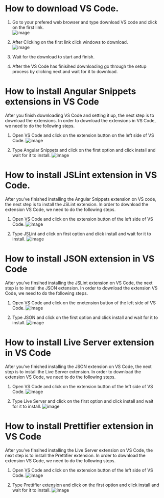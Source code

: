 # How to download VS Code.

1. Go to your prefered web browser and type download VS code and click on the first link. <br>
![image](https://user-images.githubusercontent.com/123230201/227720415-691dea50-8d1f-4559-8eae-97150b4c3247.png)

 2. After Clicking on the first link click windows to download. <br>
![image](https://user-images.githubusercontent.com/123230201/227720566-27441bf6-6575-4677-be4c-131458e23fd3.png)

3. Wait for the download to start and finish.

4. After the VS Code has finisihed downloading go through the setup process by clicking next and wait for it to download. 

# How to install Angular Snippets extensions in VS Code 

After you finish downloading VS Code and setting it up, the next step is to download the extensions. In order to download the extensions in VS Code, we need to do the following steps. 

1. Open VS Code and click on the extension button on the left side of VS Code. 
![image](https://user-images.githubusercontent.com/123230201/227721833-f5057b9e-7113-435c-add3-8ffdc125c82d.png)

 2. Type Angular Snippets and click on the first option and click install and wait for it to install.
![image](https://user-images.githubusercontent.com/123230201/227721915-a0e28d2c-f0ca-44a8-98cb-f3a7df7318ab.png) 
#
# How to install JSLint extension in VS Code.

After you've finished installing the Angular Snippets extension on VS code, the next step is to install the JSLint extension. In order to download the extension VS Code, we need to do the following steps.

 1. Open VS Code and click on the extension button of the left side of VS Code. 
![image](https://user-images.githubusercontent.com/123230201/227721833-f5057b9e-7113-435c-add3-8ffdc125c82d.png)

 2. Type JSLint and click on first option and click install and wait for it to install. 
![image](https://user-images.githubusercontent.com/123230201/227722349-5c408e0e-188e-40fc-8cd1-08530beeac9a.png) <p> 
#
# How to install JSON extension in VS Code 

 After you've finsihed installing the JSLint extension on VS Code, the next step is to install the JSON extension. In order to download the extension VS Code, we need to do the following steps. 

1. Open VS Code and click on the enxtension button of the left side of VS Code. 
![image](https://user-images.githubusercontent.com/123230201/227721833-f5057b9e-7113-435c-add3-8ffdc125c82d.png)

2. Type JSON and click on the first option and click install and wait for it to install. 
![image](https://user-images.githubusercontent.com/123230201/227724297-64c61345-83e1-4e33-a7b9-0ee8a7f4a8b2.png)
#
# How to install Live Server extension in VS Code 

After you've finished installing the JSON extension on VS Code, the next step is to install the Live Server extension. In order to download the extension VS Code, we need to do the following steps. 

1. Open VS Code and click on the extension button of the left side of VS Code.
![image](https://user-images.githubusercontent.com/123230201/227721833-f5057b9e-7113-435c-add3-8ffdc125c82d.png)

 2. Type Live Server and click on the first option and click install and wait for it to install. 
![image](https://user-images.githubusercontent.com/123230201/227724718-2e98ef5c-9d77-4c27-b256-dd16b9b5c71a.png)
# 
# How to install Prettifier extension in VS Code 

 After you've finsihed installing the Live Server extension on VS Code, the next step is to install the Prettifier extension. In order to download the extension VS Code, we need to do the following steps. 

1. Open VS Code and click on the extension button of the left side of VS Code. 
![image](https://user-images.githubusercontent.com/123230201/227721833-f5057b9e-7113-435c-add3-8ffdc125c82d.png)

2. Type Prettifier extension and click on the first option and click install and wait for it to install. 
![image](https://user-images.githubusercontent.com/123230201/231944685-85936ec5-4187-48db-9c22-b93fa28bf462.png)
